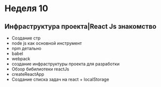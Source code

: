 # Неделя 10

## Инфраструктура проекта|React Js знакомство

- Создание стр
- node js как основной инструмент
- npm детально
- babel
- webpack
- создание инфраструктуры проекта для разработки
- Обзор бибилиотеки reactJs
- createReactApp
- Создание списка задач на react + localStorage


